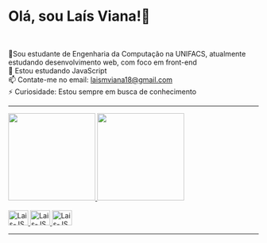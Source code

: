 <div> 
<h1>Olá, sou Laís Viana!👋</h1>  <br>

📖Sou estudante de Engenharia da Computação na UNIFACS, atualmente estudando desenvolvimento web, com foco em front-end <br>
🌱 Estou estudando JavaScript <br>
📫 Contate-me no email: laismviana18@gmail.com <br>
⚡ Curiosidade: Estou sempre em busca de conhecimento 
  <hr>
  
<div> 

<div>

  <a href="https://github.com/LaisMagalhaesViana">
  <img height="175em" src="https://github-readme-stats.vercel.app/api?username=LaisMagalhaesViana&show_icons=true&theme=panda&include_all_commits=true&count_private=true"/>
  <img height="175em" src="https://github-readme-stats.vercel.app/api/top-langs/?username=LaisMagalhaesViana&layout=compact&langs_count=7&theme=panda"/>
  
</div>

<br>
  
<div>
  
  <img allign="center" alt="Lais-JS" height="30" width="40" src="https://cdn.jsdelivr.net/gh/devicons/devicon/icons/javascript/javascript-original.svg" />
  <img allign="center" alt="Lais-JS" height="30" width="40" src="https://cdn.jsdelivr.net/gh/devicons/devicon/icons/html5/html5-original.svg" />
  <img allign="center" alt="Lais-JS" height="30" width="40" src="https://cdn.jsdelivr.net/gh/devicons/devicon/icons/css3/css3-original.svg" />
            
</div>
<hr>


